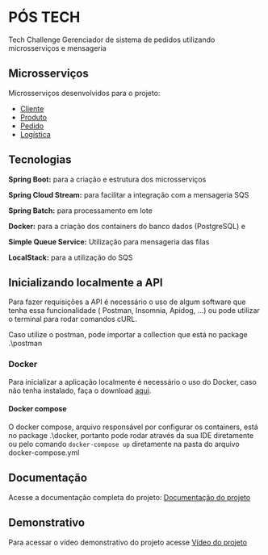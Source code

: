 
# PÓS TECH

Tech Challenge Gerenciador de sistema de pedidos utilizando microsserviços e mensageria


## Microsserviços
Microsserviços desenvolvidos para o projeto:
* [Cliente](https://github.com/nicholasfb/tech-challenge-gerenciamento-pedidos/tree/master/tech-client)
* [Produto](https://github.com/nicholasfb/tech-challenge-gerenciamento-pedidos/tree/master/produto)
* [Pedido](https://github.com/nicholasfb/tech-challenge-gerenciamento-pedidos/tree/master/tech-order)
* [Logística](https://github.com/nicholasfb/tech-challenge-gerenciamento-pedidos/tree/master/tech-logistic)


## Tecnologias

**Spring Boot:** para a criação e estrutura dos microsserviços

**Spring Cloud Stream:** para facilitar a integração com a mensageria SQS

**Spring Batch:** para processamento em lote

**Docker:** para a criação dos containers do banco dados (PostgreSQL) e 

**Simple Queue Service:** Utilização para mensageria das filas

**LocalStack:** para a utilização do SQS


## Inicializando localmente a API
Para fazer requisições a API é necessário o uso de algum software que tenha essa funcionalidade ( Postman, Insomnia, Apidog, ...) ou pode utilizar o terminal para rodar comandos cURL.

Caso utilize o postman, pode importar a collection que está no package .\postman

### Docker

Para inicializar a aplicação localmente é necessário o uso do Docker, caso não tenha instalado, faça
o download [aqui](https://docs.docker.com/engine/install/).

#### Docker compose

O docker compose, arquivo responsável por configurar os containers, está no package .\docker,
portanto pode rodar através da sua IDE diretamente ou pelo comando `docker-compose up` diretamente
na pasta do arquivo docker-compose.yml



## Documentação
Acesse a documentação completa do projeto:
[Documentação do projeto](https://drive.google.com/file/d/1I2tuJL-Auw-jN-d7nUMQIPXaq6roETY_/view)



## Demonstrativo
Para acessar o vídeo demonstrativo do projeto acesse
[Vídeo do projeto](https://drive.google.com/file/d/1RzdakzGO7Y4fp2VDOO82p_CkYiH4Ndti/view)
